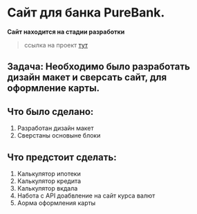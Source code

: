 # Сайт для банка PureBank. 
__Cайт находится на стадии разработки__
> ссылка на проект <a href="https://isaagverdiev.github.io/KoreanCrem/">тут</a>
## Задача: Необходимо было разработать дизайн макет и сверсать сайт, для оформление карты.

## Что было сделано:
1. Разработан дизайн макет
2. Сверстаны основыне блоки	

## Что предстоит сделать:
1. Калькулятор ипотеки 
2. Калькулятор кредита
3. Калькулятор вкдала
4. Hабота с API доабвление на сайт курса валют
5. Aорма оформления карты
